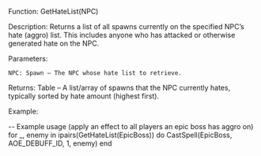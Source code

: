 Function: GetHateList(NPC)

Description: Returns a list of all spawns currently on the specified NPC’s hate (aggro) list. This includes anyone who has attacked or otherwise generated hate on the NPC.

Parameters:

    NPC: Spawn – The NPC whose hate list to retrieve.

Returns: Table – A list/array of spawns that the NPC currently hates, typically sorted by hate amount (highest first).

Example:

-- Example usage (apply an effect to all players an epic boss has aggro on)
for _, enemy in ipairs(GetHateList(EpicBoss)) do
    CastSpell(EpicBoss, AOE_DEBUFF_ID, 1, enemy)
end